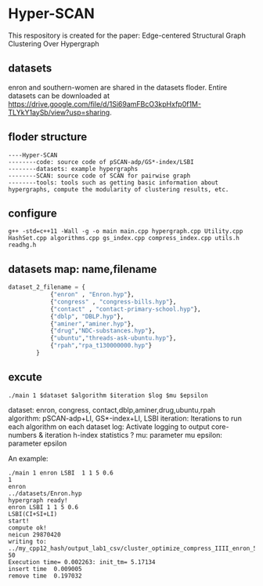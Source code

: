 # Hyper-SCAN
This respository is created for the paper: Edge-centered Structural Graph Clustering Over Hypergraph

## datasets
enron and southern-women are shared in the datasets floder.
Entire datasets can be downloaded at https://drive.google.com/file/d/1Si69amFBcO3kpHxfp0f1M-TLYkY1aySb/view?usp=sharing.

## floder structure
```
----Hyper-SCAN
--------code: source code of pSCAN-adp/GS*-index/LSBI
--------datasets: example hypergraphs
--------SCAN: source code of SCAN for pairwise graph
--------tools: tools such as getting basic information about hypergraphs, compute the modularity of clustering results, etc.
```

## configure
```shell
g++ -std=c++11 -Wall -g -o main main.cpp hypergraph.cpp Utility.cpp HashSet.cpp algorithms.cpp gs_index.cpp compress_index.cpp utils.h readhg.h
```

## datasets map: name,filename
```python
dataset_2_filename = {
            {"enron" , "Enron.hyp"},
            {"congress" , "congress-bills.hyp"},
            {"contact" , "contact-primary-school.hyp"},
            {"dblp", "DBLP.hyp"},
            {"aminer","aminer.hyp"},          
            {"drug","NDC-substances.hyp"},
            {"ubuntu","threads-ask-ubuntu.hyp"},
            {"rpah","rpa_t130000000.hyp"}
        }
```

## excute
```shell
./main 1 $dataset $algorithm $iteration $log $mu $epsilon
```
dataset: enron, congress, contact,dblp,aminer,drug,ubuntu,rpah          
algorithm: pSCAN-adp+LI, GS*-index+LI, LSBI
iteration: Iterations to run each algorithm on each dataset
log: Activate logging to output core-numbers & iteration h-index statistics ?
mu: parameter mu
epsilon: parameter epsilon

An example:
```shell
./main 1 enron LSBI  1 1 5 0.6
1
enron
../datasets/Enron.hyp
hypergraph ready!
enron LSBI 1 1 5 0.6
LSBI(CI+SI+LI) 
start!
compute ok!
neicun 29870420
writing to: ../my_cpp12_hash/output_lab1_csv/cluster_optimize_compress_IIII_enron_5_0.600000.csv
50
Execution time= 0.002263: init_tm= 5.17134
insert time  0.009005
remove time  0.197032
```


